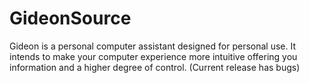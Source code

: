 # GideonSource
Gideon is a personal computer assistant designed for personal use. It intends to make your computer experience more intuitive offering you information and a higher degree of control. 
(Current release has bugs)
